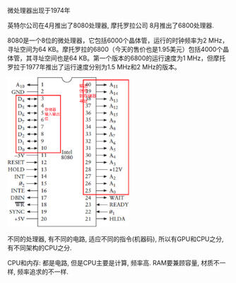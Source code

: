微处理器出现于1974年

英特尔公司在4月推出了8080处理器, 摩托罗拉公司 8月推出了6800处理器. 

8080是一个8位的微处理器，它包括6000个晶体管，运行的时钟频率为2 MHz，寻址空间为64 KB。摩托罗拉的6800（今天的售价也是1.95美元）包括4000个晶体管，其寻址空间也是64 KB。第一个版本的6800的运行速度为1 MHz，但摩托罗拉于1977年推出了运行速度分别为1.5 MHz和2 MHz的版本。



<img src="1. 编码.assets/image-20220120195222052.png" alt="image-20220120195222052" style="zoom: 33%;" />







不同的处理器, 有不同的电路, 适应不同的指令(机器码), 所以有GPU和CPU之分, 有不同架构的CPU之分.

CPU和内存: 都是电路, 但是CPU主要是计算, 频率高. RAM要兼顾容量, 材质不一样, 频率追求的不一样.




























